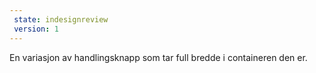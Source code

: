 ```yaml
---
 state: indesignreview
 version: 1
---
```


En variasjon av handlingsknapp som tar full bredde i containeren den er.
